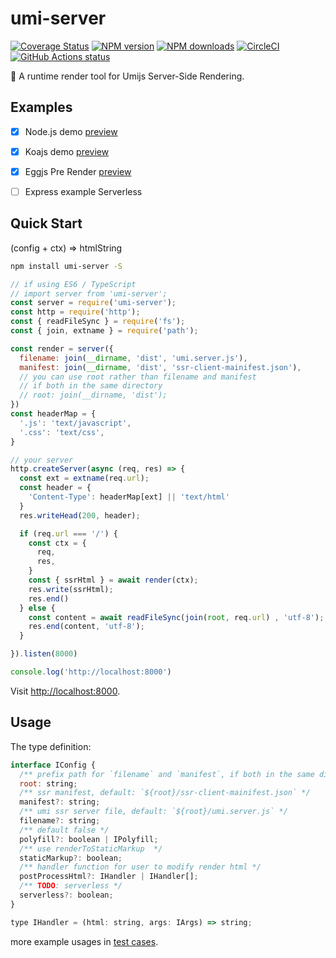 # umi-server

[![Coverage Status](https://coveralls.io/repos/github/umijs/umi-server/badge.svg?branch=master)](https://coveralls.io/github/umijs/umi-server?branch=master) [![NPM version](https://img.shields.io/npm/v/umi-server.svg?style=flat)](https://npmjs.org/package/umi-server) [![NPM downloads](http://img.shields.io/npm/dm/umi-server.svg?style=flat)](https://npmjs.org/package/umi-server) [![CircleCI](https://circleci.com/gh/umijs/umi-server/tree/master.svg?style=svg)](https://circleci.com/gh/umijs/umi-server/tree/master) [![GitHub Actions status](https://github.com/umijs/umi-server/workflows/Node%20CI/badge.svg)](https://github.com/umijs/umi-server)

🚀 A runtime render tool for Umijs Server-Side Rendering.

## Examples

- [x] Node.js demo [preview](https://ssr-demo-normal.umijs.org)
- [x] Koajs demo [preview](https://ssr-demo-koajs.umijs.org)
- [x] Eggjs Pre Render [preview](https://ssr-demo-eggjs-prerender.umijs.org)
- [ ] Express example Serverless


## Quick Start

(config + ctx) => htmlString

```sh
npm install umi-server -S
```

```js
// if using ES6 / TypeScript
// import server from 'umi-server';
const server = require('umi-server');
const http = require('http');
const { readFileSync } = require('fs');
const { join, extname } = require('path');

const render = server({
  filename: join(__dirname, 'dist', 'umi.server.js'),
  manifest: join(__dirname, 'dist', 'ssr-client-mainifest.json'),
  // you can use root rather than filename and manifest
  // if both in the same directory
  // root: join(__dirname, 'dist');
})
const headerMap = {
  '.js': 'text/javascript',
  '.css': 'text/css',
}

// your server
http.createServer(async (req, res) => {
  const ext = extname(req.url);
  const header = {
    'Content-Type': headerMap[ext] || 'text/html'
  }
  res.writeHead(200, header);

  if (req.url === '/') {
    const ctx = {
      req,
      res,
    }
    const { ssrHtml } = await render(ctx);
    res.write(ssrHtml);
    res.end()
  } else {
    const content = await readFileSync(join(root, req.url) , 'utf-8');
    res.end(content, 'utf-8');
  }

}).listen(8000)

console.log('http://localhost:8000')
```

Visit [http://localhost:8000](http://localhost:8000).

## Usage

The type definition:

```js
interface IConfig {
  /** prefix path for `filename` and `manifest`, if both in the same directory */
  root: string;
  /** ssr manifest, default: `${root}/ssr-client-mainifest.json` */
  manifest?: string;
  /** umi ssr server file, default: `${root}/umi.server.js` */
  filename?: string;
  /** default false */
  polyfill?: boolean | IPolyfill;
  /** use renderToStaticMarkup  */
  staticMarkup?: boolean;
  /** handler function for user to modify render html */
  postProcessHtml?: IHandler | IHandler[];
  /** TODO: serverless */
  serverless?: boolean;
}

type IHandler = (html: string, args: IArgs) => string;
```

more example usages in [test cases](https://github.com/umijs/umi-server/blob/master/test/index.test.ts).
